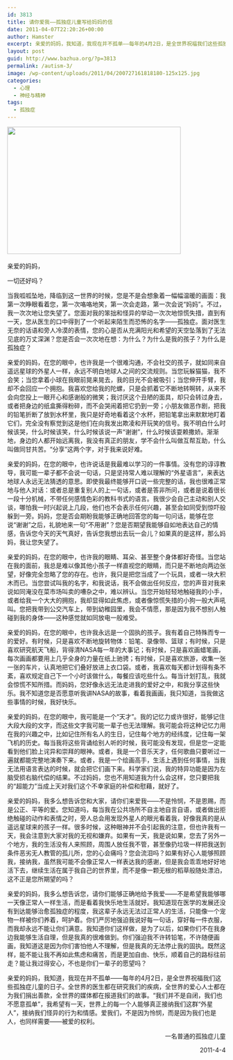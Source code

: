 ```yaml
---
id: 3813
title: 请你爱我——孤独症儿童写给妈妈的信
date: 2011-04-07T22:20:26+00:00
author: Hamster
excerpt: 亲爱的妈妈，我知道，我现在并不孤单——每年的4月2日，是全世界祝福我们这些孤独症儿童的日子。全世界的医生都在研究我们的疾病，全世界的爱心人士都在为我们捐出善款，全世界的媒体都在报道我们的故事。“我们并不是自闭，我们也不愿意孤单”，我希望有一天，世界上的每一个人能够真正接纳我们这群“外星人”，接纳我们怪异的行为和情感。爱我们，不是因为怜悯，而是因为我们也是人，也同样需要——被爱的权利。
layout: post
guid: http://www.bazhua.org/?p=3813
permalink: /autism-3/
image: /wp-content/uploads/2011/04/200727161818180-125x125.jpg
categories:
  - 心理
  - 神经与精神
tags:
  - 孤独症
---
```

[<img class="alignnone size-full wp-image-3814" title="PCA02256000029" src="/wp-content/uploads/2011/04/200727161818180.jpg" alt="" width="400" height="293" srcset="/wp-content/uploads/2011/04/200727161818180.jpg 400w, /wp-content/uploads/2011/04/200727161818180-150x109.jpg 150w, /wp-content/uploads/2011/04/200727161818180-300x219.jpg 300w, /wp-content/uploads/2011/04/200727161818180-80x60.jpg 80w" sizes="(max-width: 400px) 100vw, 400px" />](/wp-content/uploads/2011/04/200727161818180.jpg)

[](/wp-content/uploads/2011/04/200727161818180.jpg)亲爱的妈妈，

一切还好吗？

当我呱呱坠地，降临到这一世界的时候，您是不是会想象着一幅幅温暖的画面：我第一次睁眼看着您，第一次咯咯地笑，第一次会走路，第一次会说“妈妈”。不过，我一次次地让您失望了。您面对我的笨拙和怪异的举动一次次地惊慌失措，直到有一天，您从医生的口中得到了一个听起来陌生而恐怖的名字——孤独症。面对医生无奈的话语和旁人冷漠的表情，您的心是否从充满阳光和希望的天空坠落到了无法见底的万丈深渊？您是否会一次次地在想：为什么？为什么是我的孩子？为什么是孤独症？

亲爱的妈妈，在您的眼中，也许我是一个很难沟通，不会社交的孩子，就如同来自遥远星球的外星人一样，永远不明白地球人之间的交流规则。当您玩躲猫猫，我不会笑；当您拿着小球在我眼前晃来晃去，我的目光不会被吸引；当您伸开手臂，我却不会回应一个拥抱。我喜欢您给我的陀螺，只是会抓着它不断地转啊转，从来不会向您投上一眼开心和感谢般的微笑；我讨厌这个丑陋的面具，却只会转过身去，或者把身边的纸盒撕得粉碎，而不会哭闹着把它扔到一旁；小朋友做恶作剧，把我的铅笔折断了放到水杯里，我只是好奇地看着这个水杯，把铅笔拿出来默默地盯着它们，完全没有察觉到这是他们在向我发出欺凌和开玩笑的信号。我不明白什么时候该哭，什么时候该笑，什么时候该说一声“谢谢”，什么时候该耍赖撒娇。渐渐地，身边的人都开始远离我，我没有真正的朋友，学不会什么叫做互帮互助，什么叫做同甘共苦。“分享”这两个字，对于我来说好难。

亲爱的妈妈，在您的眼中，也许说话是我最难以学习的一件事情。没有您的谆谆教导，我可能一辈子都不会说一句话，只是坚持常人难以理解的“外星语言”，来表达地球人永远无法猜透的意思。即使我最终能够开口说一些完整的话，我也很难正常地与他人对话：或者总是重复别人的上一句话，或者是答非所问，或者是说着很长一段十分机械，不带任何感情色彩的教科书式的语言。我很少会自己主动和别人交谈，哪怕我一时兴起说上几段，他们也不会表示任何兴趣，甚至会如同受到惊吓般躲到一旁。妈妈，您是否会期盼我能够正确地回答您的每一句问话，能够在您说“谢谢”之后，礼貌地来一句“不用谢”？您是否期望我能够自如地表达自己的情感，告诉您今天的天气真好，告诉您我想出去玩一会儿？如果真的是这样，那么妈妈，我让您失望了。

亲爱的妈妈，在您的眼中，也许我的眼睛、耳朵、甚至整个身体都好奇怪。当您站在我的面前，我总是难以像其他小孩子一样直视您的眼睛，而只是不断地向两边张望，好像完全忽略了您的存在。也许，我只是把您当成了一个玩具，或者一块大积木而已。当您尝试叫我的名字，和我说话，我不会做出任何反应，您的声音对我来说如同淹没在菜市场叫卖的嘈杂之中，难以辨认。当您开始轻轻地触碰我的小手，或者给我一个大大的拥抱，我却显得如此焦虑，或者像惊慌失措的小狗一般大声吼叫。您把我带到公交汽车上，带到幼稚园里，我会不情愿，那是因为我不想别人触碰到我的身体——这种感觉就如同放电一般难受。

亲爱的妈妈，在您的眼中，也许我永远是一个固执的孩子。我有着自己特殊而专一的爱好。有时候，只是喜欢不断地旋转物体：铅笔、录像带、篮球；有时候，只是喜欢研究航天飞船，背得清NASA每一年的大事记；有时候，只是喜欢画蜡笔画，每次画画都要用上几乎全身的力量在纸上驰骋；有时候，只是喜欢旅游，收集一张一张的车片，认真地把它们叠好放进上衣口袋。或者，我喜欢每天都计划得有条不紊，喜欢规定自己下一个小时该做什么，每餐应该吃些什么。每当计划打乱，我就会惊慌不知所措。而妈妈，您好像永远无法走进我的爱好之中，和我分享这些快乐。我不知道您是否愿意听我讲NASA的故事，看着我画画，我只知道，当我做这些事情的时候，我好快乐。

亲爱的妈妈，在您的眼中，我可能是一个“天才”。我的记忆力或许很好，能够记住大段大段的文字，而这些文字我可能一辈子也无法理解。我可能会将这种记忆力用在我的兴趣之中，比如记住所有名人的生日，记住每个地方的经纬度，记住每一架飞机的历史。每当我将这些背诵给别人听的时候，我可能没有发现，但是您一定能看到他们脸上诧异和崇拜的眼神。或者，我是一个音乐天才，任何歌曲只要听过一遍就都能完整地演奏下来。或者，我是一个绘画高手，生活上遇到任何事情，当我无法用语言表达的时候，就会把它们画下来。科学家们说，我的特异功能是因为左脑受损右脑代偿的结果。不过妈妈，您也不用知道我为什么会这样，您只要把我的“超能力”当成上天对我们这个不幸家庭的补偿和慰藉，就好了。

亲爱的妈妈，我多么想告诉您和大家，请你们来爱我——不是怜悯，不是恩赐，而是公正、平等的爱。您知道吗，每当我在公共场所不自主地自言自语，或者做出拒绝触碰的动作和表情之时，旁人总会用发现外星人的眼光看着我，好像我真的是从遥远星球来的孩子一样。很多时候，这种眼神并不会引起我的注意，但也许我有一天，我会注意到大家对我的无视和嫌弃。如果有一天，我是说如果，您去了另外一个地方，我的生活没有人来照顾，周围人放任我不管，甚至像扔垃圾一样把我送到条件恶劣无人教管的孤儿所，您的心会痛吗？您会流泪吗？如果有好心人能够照顾我，接纳我，虽然我可能不会像正常人一样表达我的感谢，但是我会乖乖地好好地活下去，继续生活在属于我自己的世界里，而不是像一颗无根的稻草般随处漂泊，这不正是您所期望的吗？

亲爱的妈妈，我多么想告诉您，请你们能够正确地给予我爱——不是希望我能够哪一天像正常人一样生活，而是看着我快乐地生活就好。我知道现在医学的发展还没有到达能够治愈孤独症的程度，我这辈子永远无法过正常人的生活，只能像一个宠物一样被你们养着，呵护着。你们严厉地强迫我说好每一句话，穿好每一件衣服，而我却永远不能让你们满意。我知道你们这样做，是为了以后，如果你们不在我身边我能够生活自理，但是我真的很难做到。你们强迫我不许转铅笔，不许随便画画，我知道这是因为你们害怕他人不理解，但是我真的无法停止我的固执。既然这样，能不能让我不再如此焦虑和痛苦，而是更加自由、快乐，顺着自己的路标往前走？能让我过得安心，不也是你们一辈子的愿望吗？

亲爱的妈妈，我知道，我现在并不孤单——每年的4月2日，是全世界祝福我们这些孤独症儿童的日子。全世界的医生都在研究我们的疾病，全世界的爱心人士都在为我们捐出善款，全世界的媒体都在报道我们的故事。“我们并不是自闭，我们也不愿意孤单”，我希望有一天，世界上的每一个人能够真正接纳我们这群“外星人”，接纳我们怪异的行为和情感。爱我们，不是因为怜悯，而是因为我们也是人，也同样需要——被爱的权利。

<p style="text-align: right;">
  一名普通的孤独症儿童
</p>

<p style="text-align: right;">
  2011-4-4
</p>
